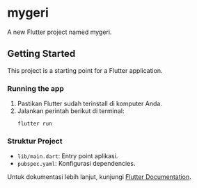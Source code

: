 # mygeri

A new Flutter project named mygeri.

## Getting Started

This project is a starting point for a Flutter application.

### Running the app

1. Pastikan Flutter sudah terinstall di komputer Anda.
2. Jalankan perintah berikut di terminal:
   ```
   flutter run
   ```

### Struktur Project
- `lib/main.dart`: Entry point aplikasi.
- `pubspec.yaml`: Konfigurasi dependencies.

Untuk dokumentasi lebih lanjut, kunjungi [Flutter Documentation](https://docs.flutter.dev/).

